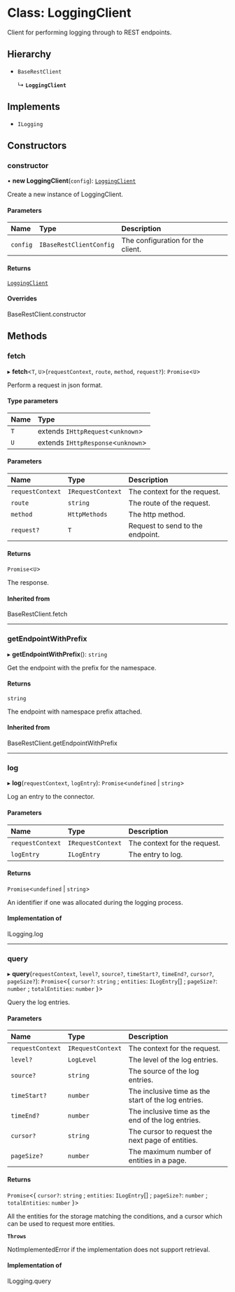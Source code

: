 # Class: LoggingClient

Client for performing logging through to REST endpoints.

## Hierarchy

- `BaseRestClient`

  ↳ **`LoggingClient`**

## Implements

- `ILogging`

## Constructors

### constructor

• **new LoggingClient**(`config`): [`LoggingClient`](LoggingClient.md)

Create a new instance of LoggingClient.

#### Parameters

| Name | Type | Description |
| :------ | :------ | :------ |
| `config` | `IBaseRestClientConfig` | The configuration for the client. |

#### Returns

[`LoggingClient`](LoggingClient.md)

#### Overrides

BaseRestClient.constructor

## Methods

### fetch

▸ **fetch**\<`T`, `U`\>(`requestContext`, `route`, `method`, `request?`): `Promise`\<`U`\>

Perform a request in json format.

#### Type parameters

| Name | Type |
| :------ | :------ |
| `T` | extends `IHttpRequest`\<`unknown`\> |
| `U` | extends `IHttpResponse`\<`unknown`\> |

#### Parameters

| Name | Type | Description |
| :------ | :------ | :------ |
| `requestContext` | `IRequestContext` | The context for the request. |
| `route` | `string` | The route of the request. |
| `method` | `HttpMethods` | The http method. |
| `request?` | `T` | Request to send to the endpoint. |

#### Returns

`Promise`\<`U`\>

The response.

#### Inherited from

BaseRestClient.fetch

___

### getEndpointWithPrefix

▸ **getEndpointWithPrefix**(): `string`

Get the endpoint with the prefix for the namespace.

#### Returns

`string`

The endpoint with namespace prefix attached.

#### Inherited from

BaseRestClient.getEndpointWithPrefix

___

### log

▸ **log**(`requestContext`, `logEntry`): `Promise`\<`undefined` \| `string`\>

Log an entry to the connector.

#### Parameters

| Name | Type | Description |
| :------ | :------ | :------ |
| `requestContext` | `IRequestContext` | The context for the request. |
| `logEntry` | `ILogEntry` | The entry to log. |

#### Returns

`Promise`\<`undefined` \| `string`\>

An identifier if one was allocated during the logging process.

#### Implementation of

ILogging.log

___

### query

▸ **query**(`requestContext`, `level?`, `source?`, `timeStart?`, `timeEnd?`, `cursor?`, `pageSize?`): `Promise`\<\{ `cursor?`: `string` ; `entities`: `ILogEntry`[] ; `pageSize?`: `number` ; `totalEntities`: `number`  }\>

Query the log entries.

#### Parameters

| Name | Type | Description |
| :------ | :------ | :------ |
| `requestContext` | `IRequestContext` | The context for the request. |
| `level?` | `LogLevel` | The level of the log entries. |
| `source?` | `string` | The source of the log entries. |
| `timeStart?` | `number` | The inclusive time as the start of the log entries. |
| `timeEnd?` | `number` | The inclusive time as the end of the log entries. |
| `cursor?` | `string` | The cursor to request the next page of entities. |
| `pageSize?` | `number` | The maximum number of entities in a page. |

#### Returns

`Promise`\<\{ `cursor?`: `string` ; `entities`: `ILogEntry`[] ; `pageSize?`: `number` ; `totalEntities`: `number`  }\>

All the entities for the storage matching the conditions,
and a cursor which can be used to request more entities.

**`Throws`**

NotImplementedError if the implementation does not support retrieval.

#### Implementation of

ILogging.query
